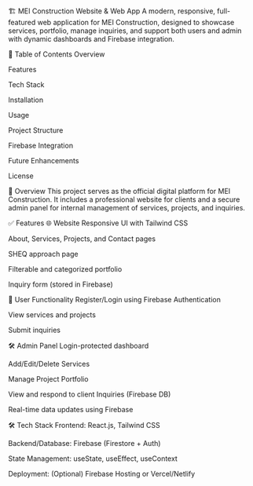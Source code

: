 🏗️ MEI Construction Website & Web App
A modern, responsive, full-featured web application for MEI Construction, designed to showcase services, portfolio, manage inquiries, and support both users and admin with dynamic dashboards and Firebase integration.

📌 Table of Contents
Overview

Features

Tech Stack

Installation

Usage

Project Structure

Firebase Integration

Future Enhancements

License

🧩 Overview
This project serves as the official digital platform for MEI Construction. It includes a professional website for clients and a secure admin panel for internal management of services, projects, and inquiries.

✅ Features
🌐 Website
Responsive UI with Tailwind CSS

About, Services, Projects, and Contact pages

SHEQ approach page

Filterable and categorized portfolio

Inquiry form (stored in Firebase)

🔐 User Functionality
Register/Login using Firebase Authentication

View services and projects

Submit inquiries

🛠️ Admin Panel
Login-protected dashboard

Add/Edit/Delete Services

Manage Project Portfolio

View and respond to client Inquiries (Firebase DB)

Real-time data updates using Firebase

🛠️ Tech Stack
Frontend: React.js, Tailwind CSS

Backend/Database: Firebase (Firestore + Auth)

State Management: useState, useEffect, useContext

Deployment: (Optional) Firebase Hosting or Vercel/Netlify
